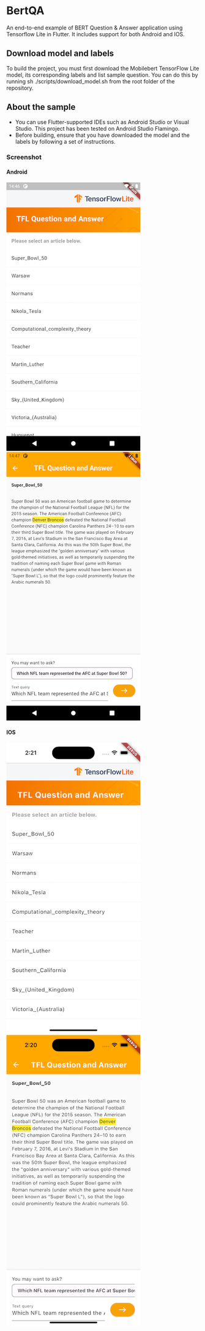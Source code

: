 # BertQA

An end-to-end example of BERT Question & Answer application using Tensorflow
Lite in Flutter. It includes support for both Android and IOS.

## Download model and labels

To build the project, you must first download the Mobilebert TensorFlow Lite
model, its corresponding labels and list sample question. You can do this by running sh
./scripts/download_model.sh from the root folder of the repository.

## About the sample

- You can use Flutter-supported IDEs such as Android Studio or Visual Studio.
  This project has been tested on Android Studio Flamingo.
- Before building, ensure that you have downloaded the model and the labels by
  following a set of instructions.

### Screenshot
#### Android
![Android QA](screenshots/android_question.png)
![Android Detail](screenshots/android_qa_detail.png)

#### IOS
![IOS](screenshots/ios_question.png)
![IOS](screenshots/ios_qa_detail.png)